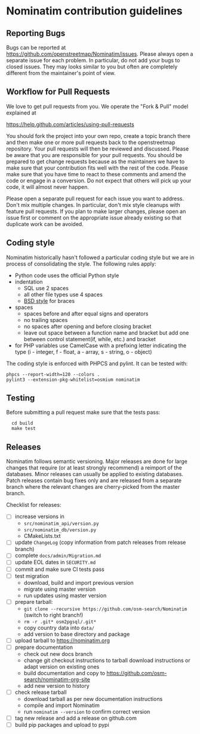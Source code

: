 # Nominatim contribution guidelines

## Reporting Bugs

Bugs can be reported at https://github.com/openstreetmap/Nominatim/issues.
Please always open a separate issue for each problem. In particular, do
not add your bugs to closed issues. They may looks similar to you but
often are completely different from the maintainer's point of view.

## Workflow for Pull Requests

We love to get pull requests from you. We operate the "Fork & Pull" model
explained at

https://help.github.com/articles/using-pull-requests

You should fork the project into your own repo, create a topic branch
there and then make one or more pull requests back to the openstreetmap repository.
Your pull requests will then be reviewed and discussed. Please be aware
that you are responsible for your pull requests. You should be prepared
to get change requests because as the maintainers we have to make sure
that your contribution fits well with the rest of the code. Please make
sure that you have time to react to these comments and amend the code or
engage in a conversion. Do not expect that others will pick up your code,
it will almost never happen.

Please open a separate pull request for each issue you want to address.
Don't mix multiple changes. In particular, don't mix style cleanups with
feature pull requests. If you plan to make larger changes, please open
an issue first or comment on the appropriate issue already existing so
that duplicate work can be avoided.

## Coding style

Nominatim historically hasn't followed a particular coding style but we
are in process of consolidating the style. The following rules apply:

 * Python code uses the official Python style
 * indentation
   * SQL use 2 spaces
   * all other file types use 4 spaces
   * [BSD style](https://en.wikipedia.org/wiki/Indent_style#Allman_style) for braces
 * spaces
   * spaces before and after equal signs and operators
   * no trailing spaces
   * no spaces after opening and before closing bracket
   * leave out space between a function name and bracket
     but add one between control statement(if, while, etc.) and bracket
 * for PHP variables use CamelCase with a prefixing letter indicating the type
   (i - integer, f - float, a - array, s - string, o - object)

The coding style is enforced with PHPCS and pylint. It can be tested with:

```
phpcs --report-width=120 --colors .
pylint3 --extension-pkg-whitelist=osmium nominatim
```

## Testing

Before submitting a pull request make sure that the tests pass:

```
  cd build
  make test
```

## Releases

Nominatim follows semantic versioning. Major releases are done for large changes
that require (or at least strongly recommend) a reimport of the databases.
Minor releases can usually be applied to existing databases. Patch releases
contain bug fixes only and are released from a separate branch where the
relevant changes are cherry-picked from the master branch.

Checklist for releases:

* [ ] increase versions in
  * `src/nominatim_api/version.py`
  * `src/nominatim_db/version.py`
  * CMakeLists.txt
* [ ] update `ChangeLog` (copy information from patch releases from release branch)
* [ ] complete `docs/admin/Migration.md`
* [ ] update EOL dates in `SECURITY.md`
* [ ] commit and make sure CI tests pass
* [ ] test migration
  * download, build and import previous version
  * migrate using master version
  * run updates using master version
* [ ] prepare tarball:
  * `git clone --recursive https://github.com/osm-search/Nominatim` (switch to right branch!)
  * `rm -r .git* osm2pgsql/.git*`
  * copy country data into `data/`
  * add version to base directory and package
* [ ] upload tarball to https://nominatim.org
* [ ] prepare documentation
  * check out new docs branch
  * change git checkout instructions to tarball download instructions or adapt version on existing ones
  * build documentation and copy to https://github.com/osm-search/nominatim-org-site
  * add new version to history
* [ ] check release tarball
  * download tarball as per new documentation instructions
  * compile and import Nominatim
  * run `nominatim --version` to confirm correct version
* [ ] tag new release and add a release on github.com
* [ ] build pip packages and upload to pypi
